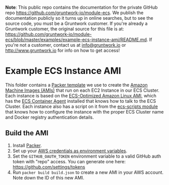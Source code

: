 **Note**: This public repo contains the documentation for the private GitHub repo <https://github.com/gruntwork-io/module-ecs>.
We publish the documentation publicly so it turns up in online searches, but to see the source code, you must be a Gruntwork customer.
If you're already a Gruntwork customer, the original source for this file is at: <https://github.com/gruntwork-io/module-ecs/blob/master/examples/example-ecs-instance-ami/README.md>.
If you're not a customer, contact us at <info@gruntwork.io> or <http://www.gruntwork.io> for info on how to get access!

# Example ECS Instance AMI

This folder contains a [Packer template](https://www.packer.io/) we use to create the [Amazon Machine Images
(AMIs)](http://docs.aws.amazon.com/AWSEC2/latest/UserGuide/AMIs.html) that run on each EC2 Instance in our ECS Cluster.
Each instance is based on the [ECS-Optimized Amazon Linux AMI](https://aws.amazon.com/marketplace/pp/B00U6QTYI2/),
which has the [ECS Container Agent](http://docs.aws.amazon.com/AmazonECS/latest/developerguide/ECS_agent.html)
installed that knows how to talk to the ECS Cluster. Each instance also has a script on it from the [ecs-scripts
module](/modules/ecs-scripts) that knows how to configure the instance with the proper ECS Cluster name and Docker
registry authentication details.

## Build the AMI

1. Install [Packer](https://www.packer.io/).
1. Set up your [AWS credentials as environment variables](https://www.packer.io/docs/builders/amazon.html).
1. Set the `GITHUB_OAUTH_TOKEN` environment variable to a valid GitHub auth token with "repo" access. You can generate
   one here: https://github.com/settings/tokens
1. Run `packer build build.json` to create a new AMI in your AWS account. Note down the ID of this new AMI.
